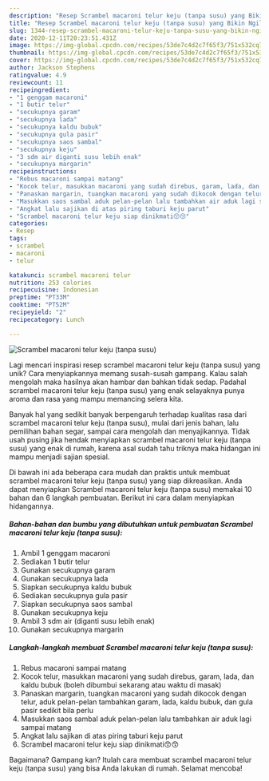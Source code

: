 ```yaml
---
description: "Resep Scrambel macaroni telur keju (tanpa susu) yang Bikin Ngiler"
title: "Resep Scrambel macaroni telur keju (tanpa susu) yang Bikin Ngiler"
slug: 1344-resep-scrambel-macaroni-telur-keju-tanpa-susu-yang-bikin-ngiler
date: 2020-12-11T20:23:51.431Z
image: https://img-global.cpcdn.com/recipes/53de7c4d2c7f65f3/751x532cq70/scrambel-macaroni-telur-keju-tanpa-susu-foto-resep-utama.jpg
thumbnail: https://img-global.cpcdn.com/recipes/53de7c4d2c7f65f3/751x532cq70/scrambel-macaroni-telur-keju-tanpa-susu-foto-resep-utama.jpg
cover: https://img-global.cpcdn.com/recipes/53de7c4d2c7f65f3/751x532cq70/scrambel-macaroni-telur-keju-tanpa-susu-foto-resep-utama.jpg
author: Jackson Stephens
ratingvalue: 4.9
reviewcount: 11
recipeingredient:
- "1 genggam macaroni"
- "1 butir telur"
- "secukupnya garam"
- "secukupnya lada"
- "secukupnya kaldu bubuk"
- "secukupnya gula pasir"
- "secukupnya saos sambal"
- "secukupnya keju"
- "3 sdm air diganti susu lebih enak"
- "secukupnya margarin"
recipeinstructions:
- "Rebus macaroni sampai matang"
- "Kocok telur, masukkan macaroni yang sudah direbus, garam, lada, dan kaldu bubuk (boleh dibumbui sekarang atau waktu di masak)"
- "Panaskan margarin, tuangkan macaroni yang sudah dikocok dengan telur, aduk pelan-pelan tambahkan garam, lada, kaldu bubuk, dan gula pasir sedikit bila perlu"
- "Masukkan saos sambal aduk pelan-pelan lalu tambahkan air aduk lagi sampai matang"
- "Angkat lalu sajikan di atas piring taburi keju parut"
- "Scrambel macaroni telur keju siap dinikmati😙😙"
categories:
- Resep
tags:
- scrambel
- macaroni
- telur

katakunci: scrambel macaroni telur 
nutrition: 253 calories
recipecuisine: Indonesian
preptime: "PT33M"
cooktime: "PT52M"
recipeyield: "2"
recipecategory: Lunch

---
```



![Scrambel macaroni telur keju (tanpa susu)](https://img-global.cpcdn.com/recipes/53de7c4d2c7f65f3/751x532cq70/scrambel-macaroni-telur-keju-tanpa-susu-foto-resep-utama.jpg)

Lagi mencari inspirasi resep scrambel macaroni telur keju (tanpa susu) yang unik? Cara menyiapkannya memang susah-susah gampang. Kalau salah mengolah maka hasilnya akan hambar dan bahkan tidak sedap. Padahal scrambel macaroni telur keju (tanpa susu) yang enak selayaknya punya aroma dan rasa yang mampu memancing selera kita.

Banyak hal yang sedikit banyak berpengaruh terhadap kualitas rasa dari scrambel macaroni telur keju (tanpa susu), mulai dari jenis bahan, lalu pemilihan bahan segar, sampai cara mengolah dan menyajikannya. Tidak usah pusing jika hendak menyiapkan scrambel macaroni telur keju (tanpa susu) yang enak di rumah, karena asal sudah tahu triknya maka hidangan ini mampu menjadi sajian spesial.




Di bawah ini ada beberapa cara mudah dan praktis untuk membuat scrambel macaroni telur keju (tanpa susu) yang siap dikreasikan. Anda dapat menyiapkan Scrambel macaroni telur keju (tanpa susu) memakai 10 bahan dan 6 langkah pembuatan. Berikut ini cara dalam menyiapkan hidangannya.

<!--inarticleads1-->

##### Bahan-bahan dan bumbu yang dibutuhkan untuk pembuatan Scrambel macaroni telur keju (tanpa susu):

1. Ambil 1 genggam macaroni
1. Sediakan 1 butir telur
1. Gunakan secukupnya garam
1. Gunakan secukupnya lada
1. Siapkan secukupnya kaldu bubuk
1. Sediakan secukupnya gula pasir
1. Siapkan secukupnya saos sambal
1. Gunakan secukupnya keju
1. Ambil 3 sdm air (diganti susu lebih enak)
1. Gunakan secukupnya margarin




<!--inarticleads2-->

##### Langkah-langkah membuat Scrambel macaroni telur keju (tanpa susu):

1. Rebus macaroni sampai matang
1. Kocok telur, masukkan macaroni yang sudah direbus, garam, lada, dan kaldu bubuk (boleh dibumbui sekarang atau waktu di masak)
1. Panaskan margarin, tuangkan macaroni yang sudah dikocok dengan telur, aduk pelan-pelan tambahkan garam, lada, kaldu bubuk, dan gula pasir sedikit bila perlu
1. Masukkan saos sambal aduk pelan-pelan lalu tambahkan air aduk lagi sampai matang
1. Angkat lalu sajikan di atas piring taburi keju parut
1. Scrambel macaroni telur keju siap dinikmati😙😙




Bagaimana? Gampang kan? Itulah cara membuat scrambel macaroni telur keju (tanpa susu) yang bisa Anda lakukan di rumah. Selamat mencoba!
